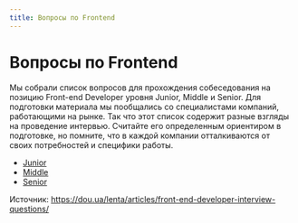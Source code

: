 ```yaml
---
title: Вопросы по Frontend
---
```


# Вопросы по Frontend

Мы собрали список вопросов для прохождения собеседования на позицию Front-end Developer уровня Junior, Middle и Senior.
Для подготовки материала мы пообщались со специалистами компаний, работающими на рынке. Так что этот список
содержит разные взгляды на проведение интервью. Считайте его определенным ориентиром в подготовке, но помните, что в 
каждой компании отталкиваются от своих потребностей и специфики работы.

* [Junior](/frontend400/ru/junior/general/)
* [Middle](/frontend400/ru/middle/general/)
* [Senior](/frontend400/ru/senior/general/)

Источник: https://dou.ua/lenta/articles/front-end-developer-interview-questions/